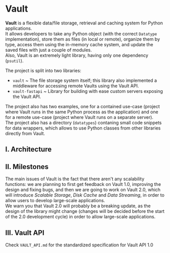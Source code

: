# Vault
**Vault** is a flexible data/file storage, retrieval and caching system for Python applications.  
It allows developers to take any Python object (with the correct `Datatype` implementation), store them as files (in local or remote), organize them by type, access them using the in-memory cache system, and update the saved files with just a couple of modules.  
Also, Vault is an extremely light library, having only one dependency (`psutil`).  

The project is split into two libraries:  
- `vault` ~ The file storage system itself; this library also implemented a middleware for accessing remote Vaults using the Vault API.  
- `vault-fastapi` ~ Library for building with ease custom servers exposing the Vault API.      

The project also has two examples, one for a contained use-case (project where Vault runs in the same Python process as the application) and one for a remote use-case (project where Vault runs on a separate server).  
The project also has a directory (`datatypes`) contaning small code snippets for data wrappers, which allows to use Python classes from other libraries directly from Vault.  

## I. Architecture



## II. Milestones

The main issues of Vault is the fact that there aren't any scalability functions: we are planning to first get feedback on Vault 1.0, improving the design and fixing bugs, and then we are going to work on Vault 2.0, which will introduce *Scalable Storage*, *Disk Cache* and *Data Streaming*, in order to allow users to develop large-scale applications.  
We warn you that Vault 2.0 will probably be a breaking update, as the design of the library might change (changes will be decided before the start of the 2.0 development cycle) in order to allow large-scale applications.  

## III. Vault API 

Check `VAULT_API.md` for the standardized specification for Vault API 1.0  
